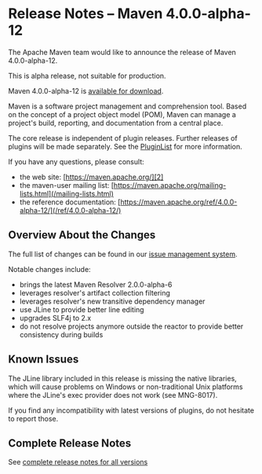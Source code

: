 <!--
Licensed to the Apache Software Foundation (ASF) under one
or more contributor license agreements.  See the NOTICE file
distributed with this work for additional information
regarding copyright ownership.  The ASF licenses this file
to you under the Apache License, Version 2.0 (the
"License"); you may not use this file except in compliance
with the License.  You may obtain a copy of the License at

http://www.apache.org/licenses/LICENSE-2.0

Unless required by applicable law or agreed to in writing,
software distributed under the License is distributed on an
"AS IS" BASIS, WITHOUT WARRANTIES OR CONDITIONS OF ANY
KIND, either express or implied.  See the License for the
specific language governing permissions and limitations
under the License.

NOTE: For help with the syntax of this file, see:
http://maven.apache.org/doxia/modules/index.html#Markdown
-->

# Release Notes &#x2013; Maven 4.0.0-alpha-12

The Apache Maven team would like to announce the release of Maven 4.0.0-alpha-12.

This is alpha release, not suitable for production.

Maven 4.0.0-alpha-12 is [available for download][0].

Maven is a software project management and comprehension tool. Based on the concept of a project object model (POM), Maven can manage a project's build, reporting, and documentation from a central place.

The core release is independent of plugin releases. Further releases of plugins will be made separately. See the [PluginList][1] for more information.

If you have any questions, please consult:

- the web site: [https://maven.apache.org/][2]
- the maven-user mailing list: [https://maven.apache.org/mailing-lists.html](/mailing-lists.html)
- the reference documentation: [https://maven.apache.org/ref/4.0.0-alpha-12/](/ref/4.0.0-alpha-12/)

## Overview About the Changes

The full list of changes can be found in our [issue management system][4].

Notable changes include:
* brings the latest Maven Resolver 2.0.0-alpha-6
* leverages resolver's artifact collection filtering
* leverages resolver's new transitive dependency manager
* use JLine to provide better line editing
* upgrades SLF4j to 2.x
* do not resolve projects anymore outside the reactor to provide better consistency during builds

## Known Issues

The JLine library included in this release is missing the native libraries, which will cause problems on Windows or
non-traditional Unix platforms where the JLine's exec provider does not work (see MNG-8017).

If you find any incompatibility with latest versions of plugins, do not hesitate to report those.

## Complete Release Notes

See [complete release notes for all versions][5]

[0]: https://dlcdn.apache.org/maven/maven-4/4.0.0-alpha-12/
[1]: ../../plugins/index.html
[2]: https://maven.apache.org/
[4]: https://issues.apache.org/jira/secure/ReleaseNote.jspa?projectId=12316922&version=12354059
[5]: ../../docs/history.html

